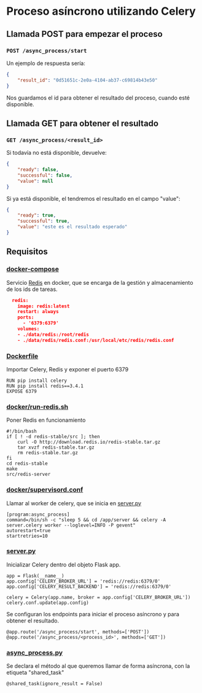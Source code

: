 # Proceso asíncrono utilizando Celery
## Llamada POST para empezar el proceso
### `POST /async_process/start`
Un ejemplo de respuesta sería: 
```json
{
    "result_id": "0d51651c-2e0a-4104-ab37-c69814b43e50"
}
```
Nos guardamos el id para obtener el resultado del proceso, cuando esté disponible. 

## Llamada GET para obtener el resultado
### `GET /async_process/<result_id>` 
Si todavía no está disponible, devuelve:
```json
{
    "ready": false,
    "successful": false,
    "value": null
}
```
Si ya está disponible, el tendremos el resultado en el campo "value":
```json
{
    "ready": true,
    "successful": true,
    "value": "este es el resultado esperado"
}
```

## Requisitos
### [docker-compose](server/docker-compose.yml)
Servicio [Redis](https://redis.io/) en docker, que se encarga de la gestión y almacenamiento de los ids de tareas. 
```json
  redis: 
    image: redis:latest
    restart: always
    ports:
      - '6379:6379'
    volumes: 
    - ./data/redis:/root/redis
    - ./data/redis/redis.conf:/usr/local/etc/redis/redis.conf
```
### [Dockerfile](server/Dockerfile)
Importar Celery, Redis y exponer el puerto 6379
```
RUN pip install celery
RUN pip install redis==3.4.1
EXPOSE 6379
```

### [docker/run-redis.sh](server/docker/run-redis.sh)
Poner Redis en funcionamiento
```
#!/bin/bash
if [ ! -d redis-stable/src ]; then
    curl -O http://download.redis.io/redis-stable.tar.gz
    tar xvzf redis-stable.tar.gz
    rm redis-stable.tar.gz
fi
cd redis-stable
make
src/redis-server
```

### [docker/supervisord.conf](server/docker/supervisord.conf)
Llamar al worker de celery, que se inicia en [server.py](server/server.py)
```
[program:async_process]
command=/bin/sh -c "sleep 5 && cd /app/server && celery -A server.celery worker --loglevel=INFO -P gevent"
autorestart=true
startretries=10
```
### [server.py](server/server.py)
Inicializar Celery dentro del objeto Flask app. 
```
app = Flask(__name__)
app.config['CELERY_BROKER_URL'] = 'redis://redis:6379/0'
app.config['CELERY_RESULT_BACKEND'] = 'redis://redis:6379/0'

celery = Celery(app.name, broker = app.config['CELERY_BROKER_URL'])
celery.conf.update(app.config)
```

Se configuran los endpoints para iniciar el proceso asíncrono y para obtener el resultado. 
```
@app.route('/async_process/start', methods=['POST'])
@app.route('/async_process/<process_id>', methods=['GET'])
```

### [async_process.py](server/async_process.py)
Se declara el método al que queremos llamar de forma asíncrona, con la etiqueta "shared_task"
```
@shared_task(ignore_result = False)
```

